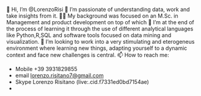  👋 Hi, I’m @LorenzoRisi
 👀 I’m passionate of understanding data, work and take insights from it.
 👨‍💼 My background was focused on an M.Sc. in Management and product development on top of which
 🌱 I’m at the end of the process of learning it through the use of different analytical languages like Python,R,SQL and software tools focused on data mining and visualization.
 💞️ I’m looking to work into a very stimulating and eterogeneus environment where learning new things, adapting yourself to a dynamic context and face new challenges is central.
 📫 How to reach me: 
  - Mobile +39 3931829855
  - email lorenzo.risitano7@gmail.com
  - Skype Lorenzo Risitano (live:.cid.f7331ed0bd7154ae)
  - 
  

<!---
LorenzoRisi/LorenzoRisi is a ✨ special ✨ repository because its `README.md` (this file) appears on your GitHub profile.
You can click the Preview link to take a look at your changes.
--->
